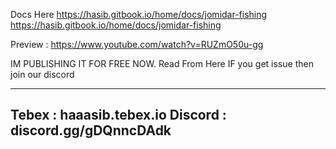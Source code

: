 Docs Here
https://hasib.gitbook.io/home/docs/jomidar-fishing
https://hasib.gitbook.io/home/docs/jomidar-fishing

Preview : https://www.youtube.com/watch?v=RUZmO50u-gg

IM PUBLISHING IT FOR FREE NOW. 
Read From Here
IF you get issue then join our discord 

-------------------------------------
Tebex : haaasib.tebex.io
Discord : discord.gg/gDQnncDAdk
------------------------------------
